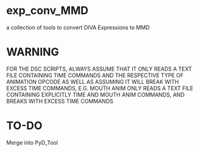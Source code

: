 # exp_conv_MMD
a collection of tools to convert DIVA Expressions to MMD

# WARNING

FOR THE DSC SCRIPTS, ALWAYS ASSUME THAT IT ONLY READS A TEXT FILE CONTAINING TIME COMMANDS AND THE RESPECTIVE TYPE OF ANIMATION OPCODE AS WELL AS ASSUMING IT WILL BREAK WITH EXCESS TIME COMMANDS, E.G. MOUTH ANIM ONLY READS A TEXT FILE CONTAINING EXPLICITLY TIME AND MOUTH ANIM COMMANDS, AND BREAKS WITH EXCESS TIME COMMANDS

# TO-DO

Merge into PyD_Tool
